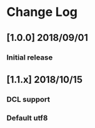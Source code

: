 # Change Log
## [1.0.0] 2018/09/01
### Initial release  
## [1.1.x] 2018/10/15
### DCL support
### Default utf8
